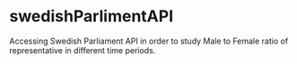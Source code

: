 # swedishParlimentAPI
Accessing Swedish Parliament API in order to study Male to  Female ratio of representative in different time periods. 
